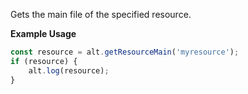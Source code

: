 Gets the main file of the specified resource.

**Example Usage**

```js
const resource = alt.getResourceMain('myresource');
if (resource) {
    alt.log(resource);
}
```
